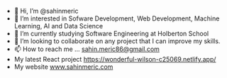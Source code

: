 - 👋 Hi, I’m @sahinmeric
- 👀 I’m interested in Sofware Development, Web Development, Machine Learning, AI and Data Science
- 🌱 I’m currently studying Software Engineering at Holberton School
- 💞️ I’m looking to collaborate on any project that I can improve my skills.
- 📫 How to reach me ... sahin.meric86@gmail.com
- My latest React project https://wonderful-wilson-c25069.netlify.app/
- My website www.sahinmeric.com
<!---
sahinmeric/sahinmeric is a ✨ special ✨ repository because its `README.md` (this file) appears on your GitHub profile.
You can click the Preview link to take a look at your changes.
--->
